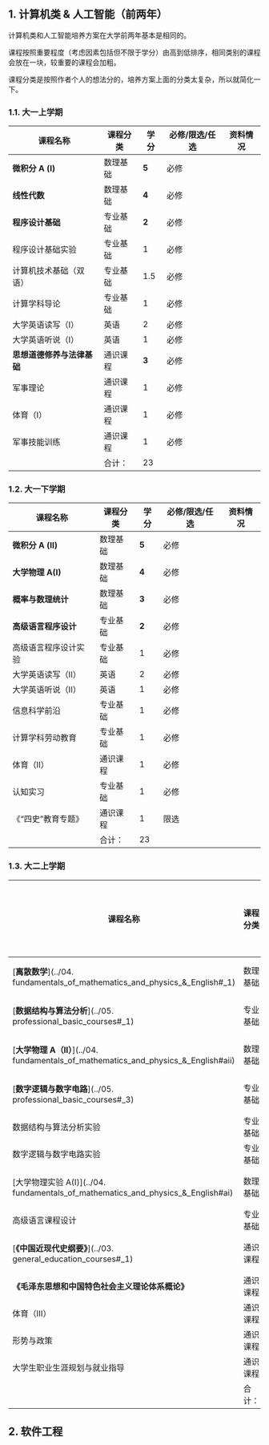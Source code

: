 ## 1. 计算机类 & 人工智能（前两年）

计算机类和人工智能培养方案在大学前两年基本是相同的。

课程按照重要程度（考虑因素包括但不限于学分）由高到低排序，相同类别的课程会放在一块，较重要的课程会加粗。

课程分类是按照作者个人的想法分的，培养方案上面的分类太复杂，所以就简化一下。

### 1.1. 大一上学期

| 课程名称            | 课程分类 | 学分    | 必修/限选/任选 | 资料情况 |
| --------------- | ---- | ----- | -------- | ---- |
| **微积分 A (Ⅰ)**   | 数理基础 | **5** | 必修       |      |
| **线性代数**        | 数理基础 | **4** | 必修       |      |
| **程序设计基础**      | 专业基础 | **2** | 必修       |      |
| 程序设计基础实验        | 专业基础 | 1     | 必修       |      |
| 计算机技术基础（双语）     | 专业基础 | 1.5   | 必修       |      |
| 计算学科导论          | 专业基础 | 1     | 必修       |      |
| 大学英语读写（I）       | 英语   | 2     | 必修       |      |
| 大学英语听说（I）       | 英语   | 1     | 必修       |      |
| **思想道德修养与法律基础** | 通识课程 | **3** | 必修       |      |
| 军事理论            | 通识课程 | 1     | 必修       |      |
| 体育（I）           | 通识课程 | 1     | 必修       |      |
| 军事技能训练          | 通识课程 | 1     | 必修       |      |
|                 | 合计：  | 23    |          |      |

### 1.2. 大一下学期

| 课程名称          | 课程分类 | 学分    | 必修/限选/任选 | 资料情况 |
| ------------- | ---- | ----- | -------- | ---- |
| **微积分 A (Ⅱ)** | 数理基础 | **5** | 必修       |      |
| **大学物理 A(I)** | 数理基础 | **4** | 必修       |      |
| **概率与数理统计**   | 数理基础 | **3** | 必修       |      |
| **高级语言程序设计**  | 专业基础 | **2** | 必修       |      |
| 高级语言程序设计实验    | 专业基础 | 1     | 必修       |      |
| 大学英语读写（Ⅱ）     | 英语   | 2     | 必修       |      |
| 大学英语听说（Ⅱ）     | 英语   | 1     | 必修       |      |
| 信息科学前沿        | 专业基础 | 1     | 必修       |      |
| 计算学科劳动教育      | 专业基础 | 1     | 必修       |      |
| 体育（II）        | 通识课程 | 1     | 必修       |      |
| 认知实习          | 专业基础 | 1     | 必修       |      |
| 《“四史”教育专题》    | 通识课程 | 1     | 限选       |      |
|               | 合计：  | 23    |          |      |

### 1.3. 大二上学期

| 课程名称                                                                           | 课程分类 | 学分    | 必修/限选/任选 | 资料情况 |
| ------------------------------------------------------------------------------ | ---- | ----- | -------- | ---- |
| [**离散数学**](../04. fundamentals_of_mathematics_and_physics_&_English#_1)        | 数理基础 | **4** | 必修       | 较缺乏  |
| [**数据结构与算法分析**](../05. professional_basic_courses#_1)                          | 专业基础 | **4** | 必修       | 较缺乏  |
| [**大学物理 A（II）**](../04. fundamentals_of_mathematics_and_physics_&_English#aii) | 数理基础 | **3** | 必修       | 较缺乏  |
| [**数字逻辑与数字电路**](../05. professional_basic_courses#_3)                          | 专业基础 | **2** | 必修       | 较完善  |
| 数据结构与算法分析实验                                                                    | 专业基础 | 1     | 必修       |      |
| 数字逻辑与数字电路实验                                                                    | 专业基础 | 1     | 必修       |      |
| [大学物理实验 A(Ⅰ)](../04. fundamentals_of_mathematics_and_physics_&_English#ai)     | 数理基础 | 1.5   | 必修       | 较完善  |
| 高级语言课程设计                                                                       | 专业基础 | 2     | 必修       |      |
| [**《中国近现代史纲要》**](../03. general_education_courses#_1)                          | 通识课程 | **3** | 必修       | 较缺乏  |
| **《毛泽东思想和中国特色社会主义理论体系概论》**                                                     | 通识课程 | **3** | 必修       |      |
| 体育（III）                                                                        | 通识课程 | 1     | 必修       |      |
| 形势与政策                                                                          | 通识课程 | 1     | 必修       |      |
| 大学生职业生涯规划与就业指导                                                                 | 通识课程 | 1     | 限选       |      |
|                                                                                | 合计：  | 27.5  |          |      |

## 2. 软件工程
